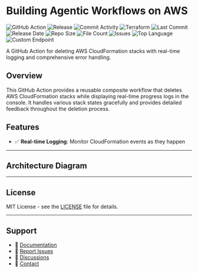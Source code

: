 # Building Agentic Workflows on AWS

![GitHub Action](https://img.shields.io/badge/GitHub-Action-blue?logo=github)&nbsp;![Release](https://github.com/subhamay-bhattacharyya/3901-gen-ai-tf/actions/workflows/release.yaml/badge.svg)&nbsp;![Commit Activity](https://img.shields.io/github/commit-activity/t/subhamay-bhattacharyya/3901-gen-ai-tf)&nbsp;![Terraform](https://img.shields.io/badge/AWS-Terraform-orange?logo=amazonaws)&nbsp;![Last Commit](https://img.shields.io/github/last-commit/subhamay-bhattacharyya/3901-gen-ai-tf)&nbsp;![Release Date](https://img.shields.io/github/release-date/subhamay-bhattacharyya/3901-gen-ai-tf)&nbsp;![Repo Size](https://img.shields.io/github/repo-size/subhamay-bhattacharyya/3901-gen-ai-tf)&nbsp;![File Count](https://img.shields.io/github/directory-file-count/subhamay-bhattacharyya/3901-gen-ai-tf)&nbsp;![Issues](https://img.shields.io/github/issues/subhamay-bhattacharyya/3901-gen-ai-tf)&nbsp;![Top Language](https://img.shields.io/github/languages/top/subhamay-bhattacharyya/3901-gen-ai-tf)&nbsp;![Custom Endpoint](https://img.shields.io/endpoint?url=https://gist.githubusercontent.com/bsubhamay/4c8729b05b95793b541da46f5045c66f/raw/3901-gen-ai-tf.json?)


A GitHub Action for deleting AWS CloudFormation stacks with real-time logging and comprehensive error handling.

## Overview

This GitHub Action provides a reusable composite workflow that deletes AWS CloudFormation stacks while displaying real-time progress logs in the console. It handles various stack states gracefully and provides detailed feedback throughout the deletion process.

## Features

- ✅ **Real-time Logging**: Monitor CloudFormation events as they happen

---

## Architecture Diagram


---

## License

MIT License - see the [LICENSE](LICENSE) file for details.

---

## Support

- 📖 [Documentation](https://github.com/subhamay-bhattacharyya/3901-gen-ai-tf/wiki)
- 🐛 [Report Issues](https://github.com/subhamay-bhattacharyya/3901-gen-ai-tf/issues)
- 💬 [Discussions](https://github.com/subhamay-bhattacharyya/3901-gen-ai-tf/discussions)
- 📧 [Contact](mailto:support@subhamay.aws@gmail.com)